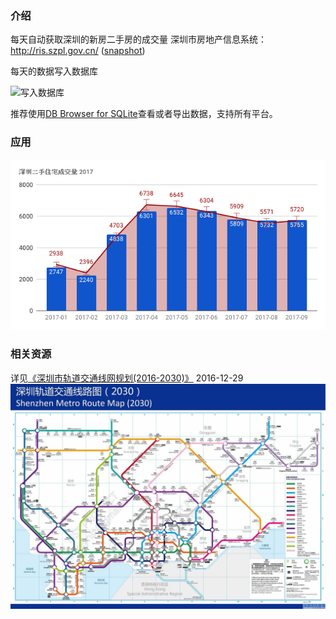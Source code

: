 ### 介绍
每天自动获取深圳的新房二手房的成交量
深圳市房地产信息系统：http://ris.szpl.gov.cn/ ([snapshot])

每天的数据写入数据库

![写入数据库](resource/pic1.PNG "Hello")

推荐使用[DB Browser for SQLite](http://sqlitebrowser.org/)查看或者导出数据，支持所有平台。


### 应用

![2017](https://raw.githubusercontent.com/alvinx31/house/master/resource/2017.png "2017")


### 相关资源
详见[《深圳市轨道交通线网规划(2016-2030)》](http://www.szpl.gov.cn/xxgk/tzgg/csghgg/201612/t20161228_349192.htm) 2016-12-29	
![train2016](https://raw.githubusercontent.com/alvinx31/house/master/resource/train2016-2030.jpg "点击看大图")


[snapshot]: http://www.30daydo.com/uploads/article/20161012/a174e3e3ea03c9c2f275c2c05ea83dd3.PNG
